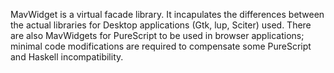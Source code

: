 MavWidget is a virtual facade library. It incapulates the differences between the actual libraries for Desktop applications (Gtk, lup, Sciter) used. There are also MavWidgets for PureScript to be used in browser applications; minimal code modifications are required to compensate some PureScript and Haskell incompatibility.
